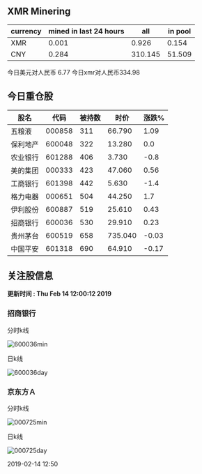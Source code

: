 ## XMR Minering

|currency|mined in last 24 hours|all|in pool|
|---|---|---|---|
|XMR|0.001|0.926|0.154|
|CNY|0.284|310.145|51.509|

今日美元对人民币 6.77	今日xmr对人民币334.98


## 今日重仓股 

|股名|代码|被持数|时价|涨跌%|
|---|---|---|---|---|
|五粮液|000858|311|66.790|1.09|
|保利地产|600048|322|13.280|0.0|
|农业银行|601288|406|3.730|-0.8|
|美的集团|000333|423|47.060|0.56|
|工商银行|601398|442|5.630|-1.4|
|格力电器|000651|504|44.250|1.7|
|伊利股份|600887|519|25.610|0.43|
|招商银行|600036|530|29.910|0.23|
|贵州茅台|600519|658|735.040|-0.03|
|中国平安|601318|690|64.910|-0.17|

## 关注股信息
**更新时间 : Thu Feb 14 12:00:12 2019**
### 招商银行 
分时k线

![600036min](http://image.sinajs.cn/newchart/min/n/sh600036.gif)

日k线

![600036day](http://image.sinajs.cn/newchart/daily/n/sh600036.gif)

### 京东方Ａ 
分时k线

![000725min](http://image.sinajs.cn/newchart/min/n/sz000725.gif)

日k线

![000725day](http://image.sinajs.cn/newchart/daily/n/sz000725.gif)

2019-02-14 12:50